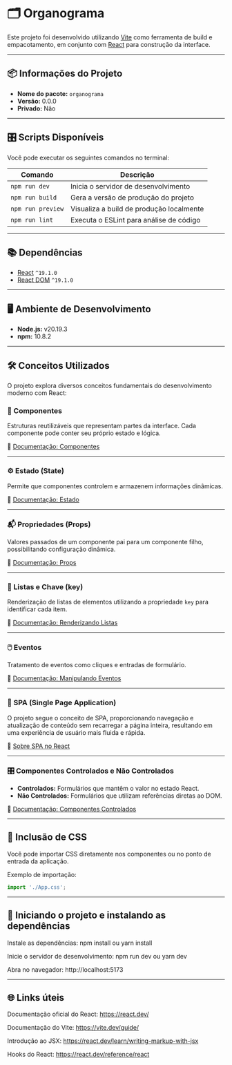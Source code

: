 # 🗂️ Organograma

Este projeto foi desenvolvido utilizando [Vite](https://vitejs.dev/) como ferramenta de build 
e empacotamento, em conjunto com [React](https://react.dev/) para construção da interface.

---

## 📦 Informações do Projeto

- **Nome do pacote:** `organograma`
- **Versão:** 0.0.0
- **Privado:** Não

---

## 🎛️ Scripts Disponíveis

Você pode executar os seguintes comandos no terminal:

| Comando             | Descrição                                                 |
|---------------------|-----------------------------------------------------------|
| `npm run dev`       | Inicia o servidor de desenvolvimento                      |
| `npm run build`     | Gera a versão de produção do projeto                      |
| `npm run preview`   | Visualiza a build de produção localmente                  |
| `npm run lint`      | Executa o ESLint para análise de código                   |

---

## 📚 Dependências

- [React](https://react.dev/) `^19.1.0`
- [React DOM](https://react.dev/reference/react-dom) `^19.1.0`

---

## 🖥️ Ambiente de Desenvolvimento

- **Node.js:** v20.19.3
- **npm:** 10.8.2

---

## 🛠️ Conceitos Utilizados

O projeto explora diversos conceitos fundamentais do desenvolvimento moderno com React:

### 🧩 Componentes
Estruturas reutilizáveis que representam partes da interface.
Cada componente pode conter seu próprio estado e lógica.

🔗 [Documentação: Componentes](https://react.dev/learn/your-first-component)

---

### ⚙️ Estado (State)
Permite que componentes controlem e armazenem informações dinâmicas.

🔗 [Documentação: Estado](https://react.dev/learn/state-a-components-memory)

---

### 📬 Propriedades (Props)
Valores passados de um componente pai para um componente filho, possibilitando configuração dinâmica.

🔗 [Documentação: Props](https://react.dev/learn/passing-props-to-a-component)

---

### 📝 Listas e Chave (key)
Renderização de listas de elementos utilizando a propriedade `key` para identificar cada item.

🔗 [Documentação: Renderizando Listas](https://react.dev/learn/rendering-lists)

---

### 🖱️ Eventos
Tratamento de eventos como cliques e entradas de formulário.

🔗 [Documentação: Manipulando Eventos](https://react.dev/learn/responding-to-events)

---

### 🧭 SPA (Single Page Application)
O projeto segue o conceito de SPA, proporcionando navegação e atualização de conteúdo sem recarregar a página inteira, resultando em uma experiência de usuário mais fluida e rápida.

🔗 [Sobre SPA no React](https://react.dev/learn/start-a-new-react-project#single-page-apps)

---

### 🎛️ Componentes Controlados e Não Controlados
- **Controlados:** Formulários que mantêm o valor no estado React.
- **Não Controlados:** Formulários que utilizam referências diretas ao DOM.

🔗 [Documentação: Componentes Controlados](https://react.dev/learn/sharing-state-between-components#controlled-and-uncontrolled-components)

---

## 🎨 Inclusão de CSS

Você pode importar CSS diretamente nos componentes ou no ponto de entrada da aplicação.

Exemplo de importação:

```javascript
import './App.css';
```

---

## 🚀 Iniciando o projeto e instalando as dependências
Instale as dependências: 
npm install ou yarn install

Inicie o servidor de desenvolvimento: 
npm run dev ou yarn dev

Abra no navegador: 
http://localhost:5173

---

## 🌐 Links úteis

Documentação oficial do React: 
https://react.dev/

Documentação do Vite: 
https://vite.dev/guide/

Introdução ao JSX: 
https://react.dev/learn/writing-markup-with-jsx

Hooks do React: 
https://react.dev/reference/react